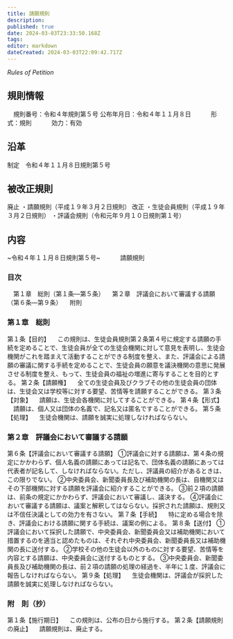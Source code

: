 ```yaml
---
title: 請願規則
description: 
published: true
date: 2024-03-03T23:33:50.168Z
tags: 
editor: markdown
dateCreated: 2024-03-03T22:09:42.717Z
---
```


*Rules of Petition*
## 規則情報
&emsp;規則番号：令和４年規則第５号
公布年月日：令和４年１１月８日
　　　形式：規則
　　　効力：有効
## 沿革
制定　令和４年１１月８日規則第５号
## 被改正規則
廃止
・請願規則（平成１９年３月２日規則）
改正
・生徒会員規則（平成１９年３月２日規則）
・評議会規則（令和元年９月１０日規則第１号）
## 内容
~令和４年１１月８日規則第５号~
　　　請願規則
### 目次
&emsp;第１章　総則（第１条―第５条）
　第２章　評議会において審議する請願（第６条―第９条）
　附則
### 第１章　総則
第１条【目的】
　この規則は、生徒会員規則第２条第４号に規定する請願の手続を定めることで、生徒会員が全ての生徒会機関に対して意見を表明し、生徒会機関がこれを踏まえて活動することができる制度を整え、また、評議会による請願の審議に関する手続を定めることで、生徒会員の願意を議決機関の意思に発展させる制度を整え、もって、生徒会員の福祉の増進に寄与することを目的とする。
第２条【請願権】
　全ての生徒会員及びクラブその他の生徒会員の団体は、生徒会又は学校等に対する要望、苦情等を請願することができる。
第３条【対象】
　請願は、生徒会各機関に対してすることができる。
第４条【形式】
　請願は、個人又は団体の名義で、記名又は匿名ですることができる。
第５条【処理】
　生徒会機関は、請願を誠実に処理しなければならない。
### 第２章　評議会において審議する請願
第６条【評議会において審議する請願】
①評議会に対する請願は、第４条の規定にかかわらず、個人名義の請願にあっては記名で、団体名義の請願にあっては代表者が記名して、しなければならない。ただし、評議員の紹介があるときは、この限りでない。
②中央委員会、新聞委員長及び補助機関の長は、自機関又はその下部機関に対する請願を評議会に紹介することができる。
③前２項の請願は、前条の規定にかかわらず、評議会において審議し、議決する。
④評議会において審議する請願は、議案と解釈してはならない。採択された請願は、規則又は不信任決議としての効力を有さない。
第７条【手続】
　特に定める場合を除き、評議会における請願に関する手続は、議案の例による。
第８条【送付】
①評議会において採択した請願で、中央委員会、新聞委員会又は補助機関において措置するのを適当と認めたものは、それぞれ中央委員会、新聞委員長又は補助機関の長に送付する。
②学校その他の生徒会以外のものに対する要望、苦情等を内容とする請願は、中央委員会に送付するものとする。
③中央委員会、新聞委員長及び補助機関の長は、前２項の請願の処理の経過を、半年に１度、評議会に報告しなければならない。
第９条【処理】
　生徒会機関は、評議会が採択した請願を誠実に処理しなければならない。
### 附　則（抄）
第１条【施行期日】
　この規則は、公布の日から施行する。
第２条【請願規則の廃止】
　請願規則は、廃止する。